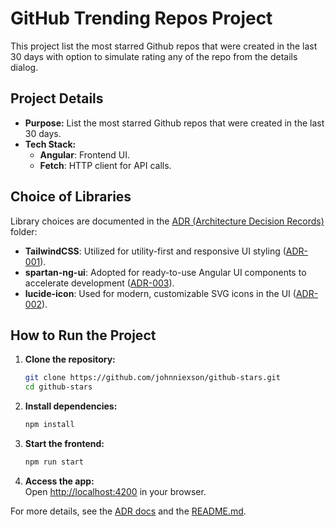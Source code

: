 # GitHub Trending Repos Project

This project list the most starred Github repos that were created in the last 30 days with option to simulate rating any of the repo from the details dialog.

## Project Details

- **Purpose:** List the most starred Github repos that were created in the last 30 days.
- **Tech Stack:**  
  - **Angular**: Frontend UI.
  - **Fetch**: HTTP client for API calls.

## Choice of Libraries

Library choices are documented in the [ADR (Architecture Decision Records)](./src/docs/adr/) folder:

- **TailwindCSS**: Utilized for utility-first and responsive UI styling ([ADR-001](./src/docs/adr/001-use-tailwindcss-for-styling.md)).
- **spartan-ng-ui**: Adopted for ready-to-use Angular UI components to accelerate development ([ADR-003](./src/docs/adr/003-use-spartan-ng-ui-library.md)).
- **lucide-icon**: Used for modern, customizable SVG icons in the UI ([ADR-002](./src/docs/adr/002-use-lucide-icons.md)).

## How to Run the Project

1. **Clone the repository:**

   ```sh
   git clone https://github.com/johnniexson/github-stars.git
   cd github-stars
   ```

2. **Install dependencies:**

   ```sh
   npm install
   ```

3. **Start the frontend:**

   ```sh
   npm run start
   ```

4. **Access the app:**  
   Open [http://localhost:4200](http://localhost:4200) in your browser.

For more details, see the [ADR docs](./src/docs/adr/) and the [README.md](./README.md).
